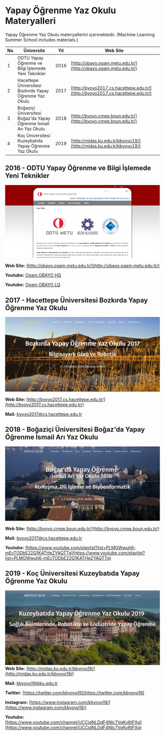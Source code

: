 # Yapay Öğrenme Yaz Okulu Materyalleri

Yapay Öğrenme Yaz Okulu materyallerini içermektedir. (Machine Learning Summer School includes materials.)

| No | Üniversite                                                        | Yıl  | Web Site                               |
|----|-------------------------------------------------------------------|------|----------------------------------------|
| 1  | ODTU Yapay Öğrenme ve Bilgi İşlemede Yeni Teknikler               | 2016 | [http://obayo.ogam.metu.edu.tr/](http://obayo.ogam.metu.edu.tr/)         |
| 2  | Hacettepe Üniversitesi Bozkırda Yapay Öğrenme Yaz Okulu           | 2017 | [http://byoyo2017.cs.hacettepe.edu.tr/](http://byoyo2017.cs.hacettepe.edu.tr/) |
| 3  | Boğaziçi Üniversitesi Boğaz'da Yapay Öğrenme İsmail Arı Yaz Okulu | 2018 | [http://byoyo.cmpe.boun.edu.tr/](http://byoyo.cmpe.boun.edu.tr/)         |
| 4  | Koç Üniversitesi Kuzeybatıda Yapay Öğrenme Yaz Okulu              | 2019 | [http://midas.ku.edu.tr/kbyoyo19/](http://midas.ku.edu.tr/kbyoyo19/)       |

## 2016 - ODTU Yapay Öğrenme ve Bilgi İşlemede Yeni Teknikler
![](./Others/2016-ODTUYOBIYTYO.jpg)

**Web Site:** [http://obayo.ogam.metu.edu.tr/](http://obayo.ogam.metu.edu.tr/)

**Youtube:** [Ogam OBAYO HQ](https://www.youtube.com/playlist?list=PLl0r773xkI7QXViLFK9kqPmDYTYgR_HuM)

**Youtube:** [Ogam OBAYO LQ](https://www.youtube.com/playlist?list=PLl0r773xkI7STxi5c2YsSHAxzROJc-Ulk)


## 2017 - Hacettepe Üniversitesi Bozkırda Yapay Öğrenme Yaz Okulu
![](./Others/2017-HUBYOYO.jpg)

**Web Site:**  [http://byoyo2017.cs.hacettepe.edu.tr/](http://byoyo2017.cs.hacettepe.edu.tr/)

**Mail:** byoyo2017@cs.hacettepe.edu.tr

## 2018 - Boğaziçi Üniversitesi Boğaz'da Yapay Öğrenme İsmail Arı Yaz Okulu

![](./Others/2018-BOBYOYO.jpg)

**Web Site:** [http://byoyo.cmpe.boun.edu.tr/](http://byoyo.cmpe.boun.edu.tr/)

**Mail:** byoyo2017@cs.hacettepe.edu.tr

**Youtube:** [https://www.youtube.com/playlist?list=PLMGWwuh6-mEcTODbE22Q1KATHeZYAQTTg](https://www.youtube.com/playlist?list=PLMGWwuh6-mEcTODbE22Q1KATHeZYAQTTg)

## 2019 - Koç Üniversitesi Kuzeybatıda Yapay Öğrenme Yaz Okulu
![](./Others/2019-KUKBYOYO2019.jpg)
**Web Site:**  [http://midas.ku.edu.tr/kbyoyo19/](http://midas.ku.edu.tr/kbyoyo19/)

**Mail:** kbyoyo19@ku.edu.tr

**Twitter:**  [https://twitter.com/kbyoyo19](https://twitter.com/kbyoyo19)

**Instagram:**  [https://www.instagram.com/kbyoyo19/](https://www.instagram.com/kbyoyo19/)

**Youtube:**  [https://www.youtube.com/channel/UCCidNLDdF4Nlc7VqKv6tFXg](https://www.youtube.com/channel/UCCidNLDdF4Nlc7VqKv6tFXg)
